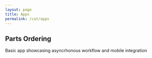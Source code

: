 ```yaml
---
layout: page
title: Apps
permalink: /cat/apps
---
```

## Parts Ordering
Basic app showcasing asyncrhonous workflow and mobile integration
